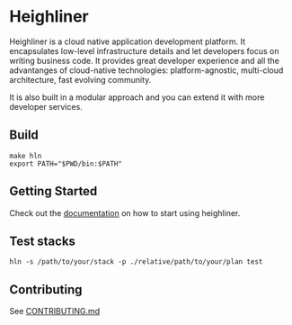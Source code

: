 # Heighliner

Heighliner is a cloud native application development platform.
It encapsulates low-level infrastructure details and let developers focus on writing business code.
It provides great developer experience and all the advantanges of cloud-native technologies:
platform-agnostic, multi-cloud architecture, fast evolving community.

It is also built in a modular approach and you can extend it with more developer services.

## Build

```shell
make hln
export PATH="$PWD/bin:$PATH"
```

## Getting Started

Check out the [documentation](https://heighliner.dev/docs/getting_started/first_app) on how to start using heighliner.

## Test stacks

```shell
hln -s /path/to/your/stack -p ./relative/path/to/your/plan test
```

## Contributing

See [CONTRIBUTING.md](CONTRIBUTING.md)
